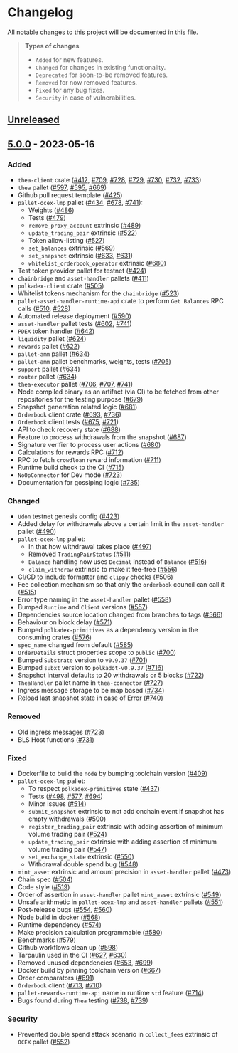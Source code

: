 # Changelog

All notable changes to this project will be documented in this file.

> **Types of changes**
> - `Added` for new features.
> - `Changed` for changes in existing functionality.
> - `Deprecated` for soon-to-be removed features.
> - `Removed` for now removed features.
> - `Fixed` for any bug fixes.
> - `Security` in case of vulnerabilities.

## [Unreleased]

## [5.0.0] - 2023-05-16

### Added

- `thea-client` crate ([#412], [#709], [#728], [#729], [#730], [#732], [#733])
- `thea` pallet ([#597], [#595], [#669])
- Github pull request template ([#425])
- `pallet-ocex-lmp` pallet ([#434], [#678], [#741]):
  - Weights ([#486])
  - Tests ([#479])
  - `remove_proxy_account` extrinsic ([#489])
  - `update_trading_pair` extrinsic ([#522])
  - Token allow-listing ([#527])
  - `set_balances` extrinsic ([#569])
  - `set_snapshot` extrinsic ([#633], [#631])
  - `whitelist_orderbook_operator` extrinsic ([#680])
- Test token provider pallet for testnet ([#424])
- `chainbridge` and `asset-handler` pallets ([#411])
- `polkadex-client` crate ([#505])
- Whitelist tokens mechanism for the `chainbridge` ([#523])
- `pallet-asset-handler-runtime-api` crate to perform `Get Balances` RPC calls ([#510], [#528])
- Automated release deployment ([#590])
- `asset-handler` pallet tests ([#602], [#741])
- `PDEX` token handler ([#642])
- `liquidity` pallet ([#624])
- `rewards` pallet ([#622])
- `pallet-amm` pallet ([#634])
- `pallet-amm` pallet benchmarks, weights, tests ([#705])
- `support` pallet ([#634])
- `router` pallet ([#634])
- `thea-executor` pallet ([#706], [#707], [#741])
- Node compiled binary as an artifact (via CI) to be fetched from other repositories for the testing purpose ([#679])
- Snapshot generation related logic ([#681])
- `Orderbook` client crate ([#693], [#736])
- `Orderbook` client tests ([#675], [#721])
- API to check recovery state ([#688])
- Feature to process withdrawals from the snapshot ([#687])
- Signature verifier to process user actions ([#680])
- Calculations for rewards RPC ([#712])
- RPC to fetch `crowdloan` reward information ([#711])
- Runtime build check to the CI ([#715])
- `NoOpConnector` for Dev mode ([#723])
- Documentation for gossiping logic ([#735])

### Changed

- `Udon` testnet genesis config ([#423])
- Added delay for withdrawals above a certain limit in the `asset-handler` pallet ([#490])
- `pallet-ocex-lmp` pallet:
    - In that how withdrawal takes place ([#497])
    - Removed `TradingPairStatus` ([#511])
    - `Balance` handling now uses `Decimal` instead of `Balance` ([#516])
    - `claim_withdraw` extrinsic to make it fee-free ([#556])
- CI/CD to include formatter and `clippy` checks ([#506])
- Fee collection mechanism so that only the `orderbook` council can call it ([#515])
- Error type naming in the `asset-handler` pallet ([#558])
- Bumped `Runtime` and `Client` versions ([#557])
- Dependencies source location changed from branches to tags ([#566])
- Behaviour on block delay ([#571])
- Bumped `polkadex-primitives` as a dependency version in the consuming crates ([#576])
- `spec_name` changed from default ([#585])
- `OrderDetails` struct properties scope to `public` ([#700])
- Bumped `Substrate` version to `v0.9.37` ([#701])
- Bumped `subxt` version to `polkadot-v0.9.37` ([#716])
- Snapshot interval defaults to 20 withdrawals or 5 blocks ([#722])
- `TheaHandler` pallet name in `thea-connector` ([#727])
- Ingress message storage to be map based ([#734])
- Reload last snapshot state in case of Error ([#740])

### Removed

- Old ingress messages ([#723])
- BLS Host functions ([#731])

### Fixed

- Dockerfile to build the `node` by bumping toolchain version ([#409])
- `pallet-ocex-lmp` pallet:
  - To respect `polkadex-primitives` state ([#437])
  - Tests ([#498], [#577], [#694])
  - Minor issues ([#514])
  - `submit_snapshot` extrinsic to not add onchain event if snapshot has empty withdrawals ([#500])
  - `register_trading_pair` extrinsic with adding assertion of minimum volume trading pair ([#524])
  - `update_trading_pair` extrinsic with adding assertion of minimum volume trading pair ([#547])
  - `set_exchange_state` extrinsic ([#550])
  - Withdrawal double spend bug ([#548])
- `mint_asset` extrinsic and amount precision in `asset-handler` pallet ([#473])
- Chain spec ([#504])
- Code style ([#519])
- Order of assertion in `asset-handler` pallet `mint_asset` extrinsic ([#549])
- Unsafe arithmetic in `pallet-ocex-lmp` and `asset-handler` pallets ([#551])
- Post-release bugs ([#554], [#560])
- Node build in docker ([#568])
- Runtime dependency ([#574])
- Make precision calculation programmable ([#580])
- Benchmarks ([#579])
- Github workflows clean up ([#598])
- Tarpaulin used in the CI ([#627], [#630])
- Removed unused dependencies ([#653], [#699])
- Docker build by pinning toolchain version ([#667])
- Order comparators ([#691])
- `Orderbook` client ([#713], [#710])
- `pallet-rewards-runtime-api` name in runtime `std` feature ([#714])
- Bugs found during `Thea` testing ([#738], [#739])

### Security

- Prevented double spend attack scenario in `collect_fees` extrinsic of `OCEX` pallet ([#552])

[unreleased]: https://github.com/Polkadex-Substrate/Polkadex/compare/v4.0.0...HEAD
[5.0.0]: https://github.com/Polkadex-Substrate/Polkadex/compare/v4.0.0...v5.0.0

[#409]: https://github.com/Polkadex-Substrate/Polkadex/pull/409
[#411]: https://github.com/Polkadex-Substrate/Polkadex/pull/411
[#412]: https://github.com/Polkadex-Substrate/Polkadex/pull/412
[#423]: https://github.com/Polkadex-Substrate/Polkadex/pull/423
[#424]: https://github.com/Polkadex-Substrate/Polkadex/pull/424
[#425]: https://github.com/Polkadex-Substrate/Polkadex/pull/425
[#434]: https://github.com/Polkadex-Substrate/Polkadex/pull/434
[#437]: https://github.com/Polkadex-Substrate/Polkadex/pull/437
[#473]: https://github.com/Polkadex-Substrate/Polkadex/pull/473
[#479]: https://github.com/Polkadex-Substrate/Polkadex/pull/479
[#486]: https://github.com/Polkadex-Substrate/Polkadex/pull/486
[#489]: https://github.com/Polkadex-Substrate/Polkadex/pull/489
[#490]: https://github.com/Polkadex-Substrate/Polkadex/pull/490
[#497]: https://github.com/Polkadex-Substrate/Polkadex/pull/497
[#498]: https://github.com/Polkadex-Substrate/Polkadex/pull/498
[#500]: https://github.com/Polkadex-Substrate/Polkadex/pull/500
[#504]: https://github.com/Polkadex-Substrate/Polkadex/pull/504
[#505]: https://github.com/Polkadex-Substrate/Polkadex/pull/505
[#506]: https://github.com/Polkadex-Substrate/Polkadex/pull/506
[#510]: https://github.com/Polkadex-Substrate/Polkadex/pull/510
[#511]: https://github.com/Polkadex-Substrate/Polkadex/pull/511
[#514]: https://github.com/Polkadex-Substrate/Polkadex/pull/514
[#515]: https://github.com/Polkadex-Substrate/Polkadex/pull/515
[#516]: https://github.com/Polkadex-Substrate/Polkadex/pull/516
[#519]: https://github.com/Polkadex-Substrate/Polkadex/pull/519
[#522]: https://github.com/Polkadex-Substrate/Polkadex/pull/522
[#523]: https://github.com/Polkadex-Substrate/Polkadex/pull/523
[#524]: https://github.com/Polkadex-Substrate/Polkadex/pull/524
[#527]: https://github.com/Polkadex-Substrate/Polkadex/pull/527
[#528]: https://github.com/Polkadex-Substrate/Polkadex/pull/528
[#547]: https://github.com/Polkadex-Substrate/Polkadex/pull/547
[#548]: https://github.com/Polkadex-Substrate/Polkadex/pull/548
[#549]: https://github.com/Polkadex-Substrate/Polkadex/pull/549
[#550]: https://github.com/Polkadex-Substrate/Polkadex/pull/550
[#551]: https://github.com/Polkadex-Substrate/Polkadex/pull/551
[#552]: https://github.com/Polkadex-Substrate/Polkadex/pull/552
[#554]: https://github.com/Polkadex-Substrate/Polkadex/pull/554
[#556]: https://github.com/Polkadex-Substrate/Polkadex/pull/556
[#557]: https://github.com/Polkadex-Substrate/Polkadex/pull/557
[#558]: https://github.com/Polkadex-Substrate/Polkadex/pull/558
[#560]: https://github.com/Polkadex-Substrate/Polkadex/pull/560
[#566]: https://github.com/Polkadex-Substrate/Polkadex/pull/566
[#568]: https://github.com/Polkadex-Substrate/Polkadex/pull/568
[#569]: https://github.com/Polkadex-Substrate/Polkadex/pull/569
[#571]: https://github.com/Polkadex-Substrate/Polkadex/pull/571
[#574]: https://github.com/Polkadex-Substrate/Polkadex/pull/574
[#576]: https://github.com/Polkadex-Substrate/Polkadex/pull/576
[#577]: https://github.com/Polkadex-Substrate/Polkadex/pull/577
[#579]: https://github.com/Polkadex-Substrate/Polkadex/pull/579
[#580]: https://github.com/Polkadex-Substrate/Polkadex/pull/580
[#585]: https://github.com/Polkadex-Substrate/Polkadex/pull/585
[#590]: https://github.com/Polkadex-Substrate/Polkadex/pull/590
[#595]: https://github.com/Polkadex-Substrate/Polkadex/pull/595
[#597]: https://github.com/Polkadex-Substrate/Polkadex/pull/597
[#598]: https://github.com/Polkadex-Substrate/Polkadex/pull/598
[#602]: https://github.com/Polkadex-Substrate/Polkadex/pull/602
[#622]: https://github.com/Polkadex-Substrate/Polkadex/pull/622
[#624]: https://github.com/Polkadex-Substrate/Polkadex/pull/624
[#627]: https://github.com/Polkadex-Substrate/Polkadex/pull/627
[#630]: https://github.com/Polkadex-Substrate/Polkadex/pull/630
[#631]: https://github.com/Polkadex-Substrate/Polkadex/pull/631
[#633]: https://github.com/Polkadex-Substrate/Polkadex/pull/633
[#634]: https://github.com/Polkadex-Substrate/Polkadex/pull/634
[#642]: https://github.com/Polkadex-Substrate/Polkadex/pull/642
[#653]: https://github.com/Polkadex-Substrate/Polkadex/pull/653
[#667]: https://github.com/Polkadex-Substrate/Polkadex/pull/667
[#669]: https://github.com/Polkadex-Substrate/Polkadex/pull/669
[#675]: https://github.com/Polkadex-Substrate/Polkadex/pull/675
[#678]: https://github.com/Polkadex-Substrate/Polkadex/pull/678
[#679]: https://github.com/Polkadex-Substrate/Polkadex/pull/679
[#680]: https://github.com/Polkadex-Substrate/Polkadex/pull/680
[#681]: https://github.com/Polkadex-Substrate/Polkadex/pull/681
[#687]: https://github.com/Polkadex-Substrate/Polkadex/pull/687
[#688]: https://github.com/Polkadex-Substrate/Polkadex/pull/688
[#691]: https://github.com/Polkadex-Substrate/Polkadex/pull/691
[#693]: https://github.com/Polkadex-Substrate/Polkadex/pull/693
[#694]: https://github.com/Polkadex-Substrate/Polkadex/pull/694
[#699]: https://github.com/Polkadex-Substrate/Polkadex/pull/699
[#700]: https://github.com/Polkadex-Substrate/Polkadex/pull/700
[#701]: https://github.com/Polkadex-Substrate/Polkadex/pull/701
[#705]: https://github.com/Polkadex-Substrate/Polkadex/pull/705
[#706]: https://github.com/Polkadex-Substrate/Polkadex/pull/706
[#707]: https://github.com/Polkadex-Substrate/Polkadex/pull/707
[#709]: https://github.com/Polkadex-Substrate/Polkadex/pull/709
[#710]: https://github.com/Polkadex-Substrate/Polkadex/pull/710
[#711]: https://github.com/Polkadex-Substrate/Polkadex/pull/711
[#712]: https://github.com/Polkadex-Substrate/Polkadex/pull/712
[#713]: https://github.com/Polkadex-Substrate/Polkadex/pull/713
[#714]: https://github.com/Polkadex-Substrate/Polkadex/pull/714
[#715]: https://github.com/Polkadex-Substrate/Polkadex/pull/715
[#716]: https://github.com/Polkadex-Substrate/Polkadex/pull/716
[#721]: https://github.com/Polkadex-Substrate/Polkadex/pull/721
[#722]: https://github.com/Polkadex-Substrate/Polkadex/pull/722
[#723]: https://github.com/Polkadex-Substrate/Polkadex/pull/723
[#727]: https://github.com/Polkadex-Substrate/Polkadex/pull/727
[#728]: https://github.com/Polkadex-Substrate/Polkadex/pull/728
[#729]: https://github.com/Polkadex-Substrate/Polkadex/pull/729
[#730]: https://github.com/Polkadex-Substrate/Polkadex/pull/730
[#731]: https://github.com/Polkadex-Substrate/Polkadex/pull/731
[#732]: https://github.com/Polkadex-Substrate/Polkadex/pull/732
[#733]: https://github.com/Polkadex-Substrate/Polkadex/pull/733
[#734]: https://github.com/Polkadex-Substrate/Polkadex/pull/734
[#735]: https://github.com/Polkadex-Substrate/Polkadex/pull/735
[#736]: https://github.com/Polkadex-Substrate/Polkadex/pull/736
[#738]: https://github.com/Polkadex-Substrate/Polkadex/pull/738
[#739]: https://github.com/Polkadex-Substrate/Polkadex/pull/739
[#740]: https://github.com/Polkadex-Substrate/Polkadex/pull/740
[#741]: https://github.com/Polkadex-Substrate/Polkadex/pull/741
